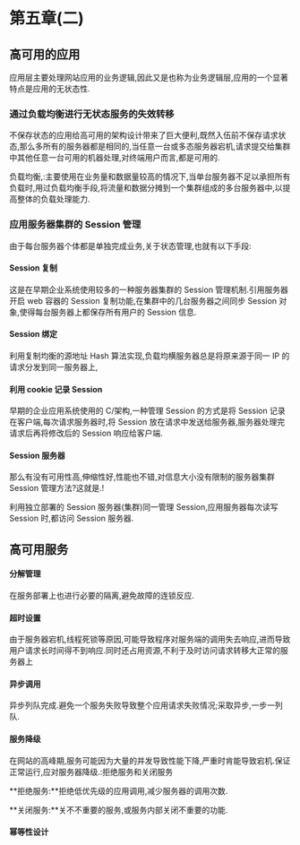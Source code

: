 # 第五章(二)

## 高可用的应用

应用层主要处理网站应用的业务逻辑,因此又是也称为业务逻辑层,应用的一个显著特点是应用的无状态性.

### 通过负载均衡进行无状态服务的失效转移

不保存状态的应用给高可用的架构设计带来了巨大便利,既然入伍前不保存请求状态,那么多所有的服务器都是相同的,当任意一台或多态服务器宕机,请求提交给集群中其他任意一台可用的机器处理,对终端用户而言,都是可用的.

负载均衡,:主要使用在业务量和数据量较高的情况下,当单台服务器不足以承担所有负载时,用过负载均衡手段,将流量和数据分摊到一个集群组成的多台服务器中,以提高整体的负载处理能力.

### 应用服务器集群的 Session 管理

由于每台服务器个体都是单独完成业务,关于状态管理,也就有以下手段:

#### Session 复制

这是在早期企业系统使用较多的一种服务器集群的 Session 管理机制.引用服务器开启 web 容器的 Session 复制功能,在集群中的几台服务器之间同步 Session 对象,使得每台服务器上都保存所有用户的 Session 信息.

#### Session 绑定

利用复制均衡的源地址 Hash 算法实现,负载均横服务器总是将原来源于同一 IP 的请求分发到同一服务器上,

#### 利用 cookie 记录 Session

早期的企业应用系统使用的 C/架构,一种管理 Session 的方式是将 Session 记录在客户端,每次请求服务器时,将 Session 放在请求中发送给服务器,服务器处理完请求后再将修改后的 Session 响应给客户端.

#### Session 服务器

那么有没有可用性高,伸缩性好,性能也不错,对信息大小没有限制的服务器集群 Session 管理方法?这就是.!

利用独立部署的 Session 服务器(集群)同一管理 Session,应用服务器每次读写 Session 时,都访问 Session 服务器.

## 高可用服务

#### 分解管理

在服务部署上也进行必要的隔离,避免故障的连锁反应.

#### 超时设置

由于服务器宕机,线程死锁等原因,可能导致程序对服务端的调用失去响应,进而导致用户请求长时间得不到响应.同时还占用资源,不利于及时访问请求转移大正常的服务器上

#### 异步调用

异步列队完成.避免一个服务失败导致整个应用请求失败情况;采取异步,一步一列队.

#### 服务降级

在网站的高峰期,服务可能因为大量的并发导致性能下降,严重时肯能导致宕机.保证正常运行,应对服务器降级.:拒绝服务和关闭服务

**拒绝服务:**拒绝低优先级的应用调用,减少服务器的调用次数.

**关闭服务:**关不不重要的服务,或服务内部关闭不重要的功能.

#### 幂等性设计
